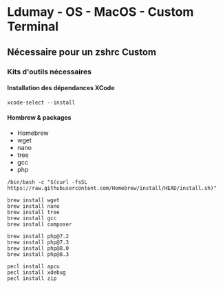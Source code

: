 # Ldumay - OS - MacOS - Custom Terminal

## Nécessaire pour un zshrc Custom

### Kits d'outils nécessaires

#### Installation des dépendances XCode

```
xcode-select --install
```

#### Hombrew & packages

- Homebrew
- wget
- nano
- tree
- gcc
- php

```
/bin/bash -c "$(curl -fsSL https://raw.githubusercontent.com/Homebrew/install/HEAD/install.sh)"

brew install wget
brew install nano
brew install tree
brew install gcc
brew install composer

brew install php@7.2
brew install php@7.3
brew install php@8.0
brew install php@8.3

pecl install apcu
pecl install xdebug
pecl install zip
```